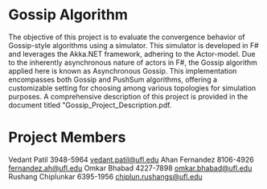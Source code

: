 # Gossip Algorithm
The objective of this project is to evaluate the convergence behavior of Gossip-style algorithms using a simulator. This simulator is developed in F# and leverages the Akka.NET framework, adhering to the Actor-model. Due to the inherently asynchronous nature of actors in F#, the Gossip algorithm applied here is known as Asynchronous Gossip. This implementation encompasses both Gossip and PushSum algorithms, offering a customizable setting for choosing among various topologies for simulation purposes. A comprehensive description of this project is provided in the document titled "Gossip_Project_Description.pdf.
# Project Members
Vedant Patil 3948-5964 vedant.patil@ufl.edu
Ahan Fernandez 8106-4926  fernandez.ah@ufl.edu
Omkar Bhabad  4227-7898  omkar.bhabad@ufl.edu
Rushang Chiplunkar  6395-1956  chiplun.rushangs@ufl.edu 

